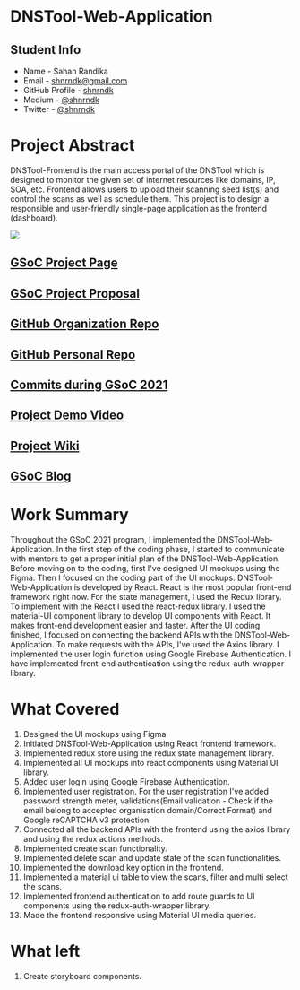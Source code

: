 # DNSTool-Web-Application

## Student Info

- Name - Sahan Randika
- Email - [shnrndk@gmail.com](mailto:shnrndk@gmail.com)
- GitHub Profile - [shnrndk](https://github.com/shnrndk)
- Medium - [@shnrndk](https://shnrndk.medium.com/)
- Twitter - [@shnrndk](https://twitter.com/shnrndk)

# Project Abstract
DNSTool-Frontend is the main access portal of the DNSTool which is designed to monitor the given set of internet resources like domains, IP, SOA, etc. Frontend allows users to upload their scanning seed list(s) and control the scans as well as schedule them. This project is to design a responsible and user-friendly single-page application as the frontend (dashboard).

<kbd>
  <img src="https://user-images.githubusercontent.com/43110114/130364461-e363c231-292f-4fc9-b973-eefdfb2b10a6.png">
</kbd>

## [GSoC Project Page](https://summerofcode.withgoogle.com/projects/#5463237421694976)

## [GSoC Project Proposal](https://drive.google.com/file/d/1iPjKnFnNijsDMghImMNgEfoqJhAKCaV9/view?usp=sharing)

## [GitHub Organization Repo](https://github.com/scorelab/DNSTool-Web-Application)

## [GitHub Personal Repo](https://github.com/shnrndk/DNSTool-Web-Application)

## [Commits during GSoC 2021](https://github.com/scorelab/DNSTool-Web-Application/commits/main)

## [Project Demo Video](http://LinkToDemoVideo)

## [Project Wiki](https://github.com/scorelab/DNSTool-Web-Application/blob/main/README.md)

## [GSoC Blog](https://medium.com/scorelab/gsoc-2021-with-score-lab-da95b0686f29)

# Work Summary
Throughout the GSoC 2021 program, I implemented the DNSTool-Web-Application. In the first step of the coding phase, I started to communicate with mentors to get a proper initial plan of the DNSTool-Web-Application. 
Before moving on to the coding, first I've designed UI mockups using the Figma. Then I focused on the coding part of the UI mockups.
DNSTool-Web-Application is developed by React. React is the most popular front-end framework right now. For the state management, I used the Redux library. To implement with the React I used the react-redux library. I used the material-UI component library to develop UI components with React. It makes front-end development easier and faster. 
After the UI coding finished, I focused on connecting the backend APIs with the DNSTool-Web-Application. To make requests with the APIs, I've used the Axios library. I implemented the user login function using Google Firebase Authentication. I have implemented front-end authentication using the redux-auth-wrapper library. 
# What Covered
1. Designed the UI mockups using Figma
2. Initiated DNSTool-Web-Application using React frontend framework.
3. Implemented redux store using the redux state management library.
4. Implemented all UI mockups into react components using Material UI library.
5. Added user login using Google Firebase Authentication.
6. Implemented user registration. For the user registration I've added password strength meter, validations(Email validation - Check if the email belong to accepted organisation domain/Correct Format) and Google reCAPTCHA v3 protection.
7. Connected all the backend APIs with the frontend using the axios library and using the redux actions methods.
8. Implemented create scan functionality.
9. Implemented delete scan and update state of the scan functionalities.
10. Implemented the download key option in the frontend.
11. Implemented a material ui table to view the scans, filter and multi select the scans.
12. Implemented frontend authentication to add route guards to UI components using the redux-auth-wrapper library. 
13. Made the frontend responsive using Material UI media queries.

# What left
1. Create storyboard components.
